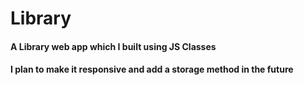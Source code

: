 # Library

#### A Library web app which I built using JS Classes
#### I plan to make it responsive and add a storage method in the future
